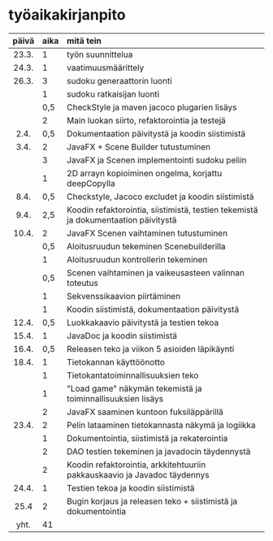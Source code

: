 # työaikakirjanpito

|päivä	|aika	|mitä tein|
|:----:	|:-----	|:-----	|
|23.3.	|1	|työn suunnittelua|
|24.3.	|1	|vaatimuusmäärittely|
|26.3.	|3	|sudoku generaattorin luonti|
|	|1	|sudoku ratkaisijan luonti|
|	|0,5	|CheckStyle ja maven jacoco plugarien lisäys|
|	|2	|Main luokan siirto, refaktorointia ja testejä|
|2.4.	|0,5	|Dokumentaation päivitystä ja koodin siistimistä|
|3.4.	|2	|JavaFX + Scene Builder tutustuminen|
|	|3	|JavaFX ja Scenen implementointi sudoku peliin|
|	|1	|2D arrayn kopioiminen ongelma, korjattu deepCopylla|
|8.4.	|0,5	|Checkstyle, Jacoco excludet ja koodin siistimistä|
|9.4.	|2,5	|Koodin refaktorointia, siistimistä, testien tekemistä ja dokumentaation päivitystä|
|10.4.	|2	|JavaFX Scenen vaihtaminen tutustuminen|
|	|0,5	|Aloitusruudun tekeminen Scenebuilderilla|
|	|1	|Aloitusruudun kontrollerin tekeminen|
|	|0,5	|Scenen vaihtaminen ja vaikeusasteen valinnan toteutus|
|	|1	|Sekvenssikaavion piirtäminen|
|	|1	|Koodin siistimistä, dokumentaation päivitystä|
|12.4.	|0,5	|Luokkakaavio päivitystä ja testien tekoa|
|15.4.	|1	|JavaDoc ja koodin siistimistä|
|16.4.	|0,5	|Releasen teko ja viikon 5 asioiden läpikäynti|
|18.4.	|1	|Tietokannan käyttöönotto
|	|1	|Tietokantatoiminnallisuuksien teko
|	|1	|"Load game" näkymän tekemistä ja toiminnallisuuksien lisäys
|	|2	|JavaFX saaminen kuntoon fuksiläppärillä
|23.4.	|2	|Pelin lataaminen tietokannasta näkymä ja logiikka
|	|1	|Dokumentointia, siistimistä ja rekaterointia
|	|2	|DAO testien tekeminen ja javadocin täydennystä
|	|2	|Koodin refaktorointia, arkkitehtuuriin pakkauskaavio ja Javadoc täydennys
|24.4.	|1	|Testien tekoa ja koodin siistimistä
|25.4	|2	|Bugin korjaus ja releasen teko + siistimistä ja dokumentointia
|yht.	|41	|
